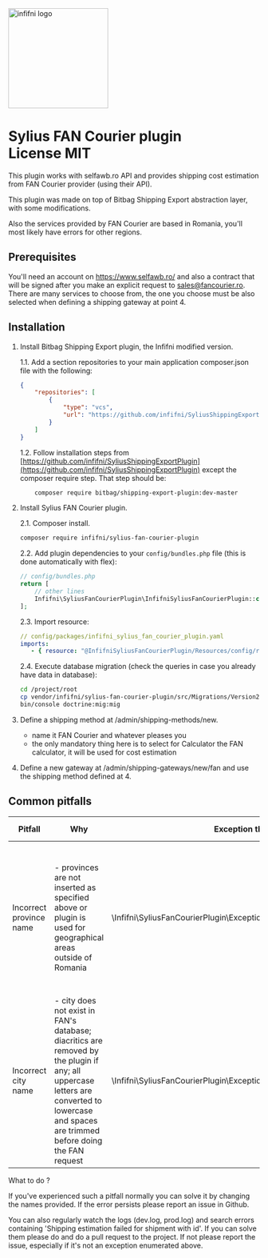 <a href="https://infifnisoftware.ro" target="_blank">
    <img src="https://infifnisoftware.ro/themes/custom/infifni/logo.svg" alt="infifni logo" height="200" />
</a>
<h1>
    Sylius FAN Courier plugin
    <br />
    License MIT
</h1>

<p>
This plugin works with selfawb.ro API and provides shipping cost estimation
from FAN Courier provider (using their API).

This plugin was made on top of Bitbag Shipping Export abstraction layer, with some modifications.

Also the services provided by FAN Courier are based in Romania, you'll most likely have errors for other regions. 
</p>

## Prerequisites
You'll need an account on https://www.selfawb.ro/ and also a contract that will be signed
after you make an explicit request to sales@fancourier.ro.
There are many services to choose from, the one you choose must be also selected when defining a
shipping gateway at point 4.

## Installation
1. Install Bitbag Shipping Export plugin, the Infifni modified version.

    1.1. Add a section repositories to your main application composer.json file with the following:
    ```json
    {
        "repositories": [
            {
                "type": "vcs",
                "url": "https://github.com/infifni/SyliusShippingExportPlugin"
            }
        ]
    }
    ```

    1.2. Follow installation steps from [https://github.com/infifni/SyliusShippingExportPlugin](https://github.com/infifni/SyliusShippingExportPlugin) 
    except the composer require step. That step should be:
    ```bash
        composer require bitbag/shipping-export-plugin:dev-master
    ```

2. Install Sylius FAN Courier plugin.
    
    2.1. Composer install.
    ```bash
    composer require infifni/sylius-fan-courier-plugin
    ```
    2.2. Add plugin dependencies to your `config/bundles.php` file (this is done automatically with flex):
    ```php
    // config/bundles.php
    return [
        // other lines
        Infifni\SyliusFanCourierPlugin\InfifniSyliusFanCourierPlugin::class => ['all' => true],
    ];
    ```
    2.3. Import resource:
    ```yaml
    // config/packages/infifni_sylius_fan_courier_plugin.yaml
    imports:
       - { resource: "@InfifniSyliusFanCourierPlugin/Resources/config/resource/infifni_shipping_awb.yml" }
    ```
    2.4. Execute database migration (check the queries in case you already have data in database):
    ```bash
    cd /project/root
    cp vendor/infifni/sylius-fan-courier-plugin/src/Migrations/Version20200606093404.php src/Migrations
    bin/console doctrine:mig:mig
    ```
3. Define a shipping method at /admin/shipping-methods/new.
    - name it FAN Courier and whatever pleases you
    - the only mandatory thing here is to select for Calculator the FAN calculator, it will be used for cost estimation
4. Define a new gateway at /admin/shipping-gateways/new/fan and use the shipping method defined at 4.
   
## Common pitfalls

| Pitfall                  | Why                                   | Exception thrown                     | What user sees                       |
|--------------------------|---------------------------------------|--------------------------------------|--------------------------------------|
| Incorrect province name  | - provinces are not inserted as specified above or plugin is used for geographical areas outside of Romania | \Infifni\SyliusFanCourierPlugin\Exception\WrongProvinceNameException | Costul de transport afișat este greșit din cauza unei erori de sistem. Vă rugăm continuați comanda, se va regla manual de către un operator ulterior ! |
| Incorrect city name      | - city does not exist in FAN's database; diacritics are removed by the plugin if any; all uppercase letters are converted to lowercase and spaces are trimmed before doing the FAN request | \Infifni\SyliusFanCourierPlugin\Exception\WrongCityNameException | Orașul introdus nu este recunoscut în sistem, costul de transport afișat nu este real. Situația se va regla manual de către un operator ulterior ! |

What to do ?

If you've experienced such a pitfall normally you can solve it by changing the names provided.
If the error persists please report an issue in Github.

You can also regularly watch the logs (dev.log, prod.log) and search errors containing 'Shipping estimation failed for shipment with id'.
If you can solve them please do and do a pull request to the project. If not please report the issue, especially if it's not an 
exception enumerated above.